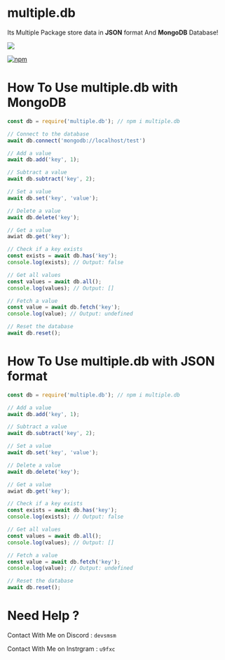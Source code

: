 # multiple.db

Its Multiple Package store data in **JSON** format And **MongoDB** Database!

<p>
    <a href="https://www.npmjs.com/package/multiple.db" target="_blank"><img src="https://nodei.co/npm/multiple.db.png?downloads=true&downloadRank=true&stars=true"></a>
  </p>
<a href="https://www.npmjs.com/package/multiple.db" target="_blank"><img alt="npm" src="https://img.shields.io/npm/dt/multiple.db?logo=npm&style=flat-square"></a>


# How To Use multiple.db with **MongoDB**
```js
const db = require('multiple.db'); // npm i multiple.db

// Connect to the database
await db.connect('mongodb://localhost/test')

// Add a value
await db.add('key', 1);

// Subtract a value
await db.subtract('key', 2);

// Set a value
await db.set('key', 'value');

// Delete a value
await db.delete('key');

// Get a value
awiat db.get('key');

// Check if a key exists
const exists = await db.has('key');
console.log(exists); // Output: false

// Get all values
const values = await db.all();
console.log(values); // Output: []

// Fetch a value
const value = await db.fetch('key');
console.log(value); // Output: undefined

// Reset the database
await db.reset();
```

# How To Use multiple.db with **JSON** format
```js
const db = require('multiple.db'); // npm i multiple.db

// Add a value
await db.add('key', 1);

// Subtract a value
await db.subtract('key', 2);

// Set a value
await db.set('key', 'value');

// Delete a value
await db.delete('key');

// Get a value
awiat db.get('key');

// Check if a key exists
const exists = await db.has('key');
console.log(exists); // Output: false

// Get all values
const values = await db.all();
console.log(values); // Output: []

// Fetch a value
const value = await db.fetch('key');
console.log(value); // Output: undefined

// Reset the database
await db.reset();
```

# Need Help ?

Contact With Me on Discord : ```devsmsm```

Contact With Me on Instrgram : ```u9fxc```

